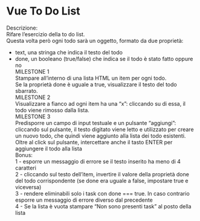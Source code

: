 Vue To Do List
===
Descrizione:  
Rifare l’esercizio della to do list.  
Questa volta però ogni todo sarà un oggetto, formato da due proprietà:  
- text, una stringa che indica il testo del todo  
- done, un booleano (true/false) che indica se il todo è stato fatto oppure no  
MILESTONE 1  
Stampare all’interno di una lista HTML un item per ogni todo.  
Se la proprietà done è uguale a true, visualizzare il testo del todo sbarrato.  
MILESTONE 2  
Visualizzare a fianco ad ogni item ha una “x”: cliccando su di essa, il todo viene rimosso dalla lista.  
MILESTONE 3  
Predisporre un campo di input testuale e un pulsante “aggiungi”: cliccando sul pulsante, il testo digitato viene letto e utilizzato per creare un nuovo todo, che quindi viene aggiunto alla lista dei todo esistenti.  
Oltre al click sul pulsante, intercettare anche il tasto ENTER per aggiungere il todo alla lista  
Bonus:  
1 - esporre un messaggio di errore se il testo inserito ha meno di 4 caratteri  
2 - cliccando sul testo dell’item, invertire il valore della proprietà done del todo corrispondente (se done era uguale a false, impostare true e viceversa)  
3 - rendere eliminabili solo i task con done === true. In caso contrario esporre un messaggio di errore diverso dal precedente  
4 - Se la lista è vuota stampare “Non sono presenti task” al posto della lista  
